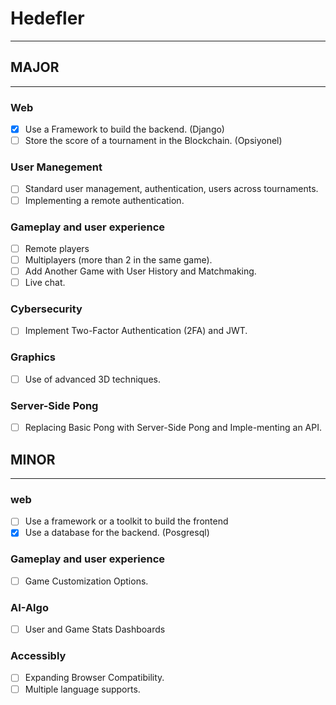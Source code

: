 # Hedefler
---
## MAJOR
---
### Web
- [x] Use a Framework to build the backend. (Django)
- [ ] Store the score of a tournament in the Blockchain. (Opsiyonel)
### User Manegement
- [ ] Standard user management, authentication, users across tournaments.
- [ ] Implementing a remote authentication.
### Gameplay and user experience
- [ ] Remote players
- [ ] Multiplayers (more than 2 in the same game).
- [ ] Add Another Game with User History and Matchmaking.
- [ ] Live chat.
### Cybersecurity
- [ ] Implement Two-Factor Authentication (2FA) and JWT.
### Graphics
- [ ] Use of advanced 3D techniques.
### Server-Side Pong
- [ ] Replacing Basic Pong with Server-Side Pong and Imple-menting an API.


## MINOR
---
### web
- [ ] Use a framework or a toolkit to build the frontend
- [x] Use a database for the backend. (Posgresql)
### Gameplay and user experience
- [ ] Game Customization Options.
### AI-Algo
- [ ] User and Game Stats Dashboards
### Accessibly
- [ ] Expanding Browser Compatibility.
- [ ] Multiple language supports.
